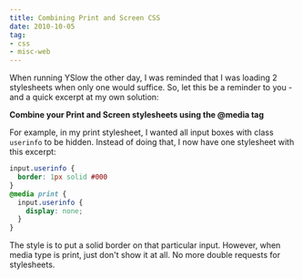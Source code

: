 ```yaml
---
title: Combining Print and Screen CSS
date: 2010-10-05
tag:
- css
- misc-web
---
```

When running YSlow the other day, I was reminded that I was loading 2 stylesheets when only one would suffice.  So, let this be a reminder to you - and a quick excerpt at my own solution:

<!--more-->

**Combine your Print and Screen stylesheets using the @media tag**

For example, in my print stylesheet, I wanted all input boxes with class `userinfo` to be hidden.  Instead of doing that, I now have one stylesheet with this excerpt:

```css
input.userinfo {
  border: 1px solid #000
}
@media print {
  input.userinfo {
    display: none;
  }
}
```

The style is to put a solid border on that particular input.  However, when media type is print, just don't show it at all.  No more double requests for stylesheets.
